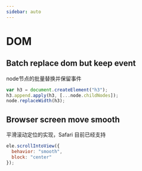 ```yaml
---
sidebar: auto
---
```


# DOM

## Batch replace dom but keep event

node节点的批量替换并保留事件

```js
var h3 = document.createElement("h3");
h3.append.apply(h3, [...node.childNodes]);
node.replaceWidth(h3);
```

## Browser screen move smooth

平滑滚动定位的实现，Safari 目前已经支持

```js
ele.scrollIntoView({
  behavior: "smooth",
  block: "center"
});
```
